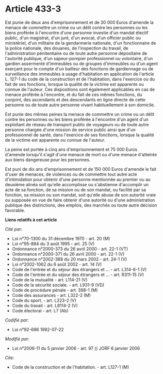 # Article 433-3

Est punie de deux ans d'emprisonnement et de 30 000 Euros d'amende la menace de commettre un crime ou un délit contre les
personnes ou les biens proférée à l'encontre d'une personne investie d'un mandat électif public, d'un magistrat, d'un juré,
d'un avocat, d'un officier public ou ministériel, d'un militaire de la gendarmerie nationale, d'un fonctionnaire de la police
nationale, des douanes, de l'inspection du travail, de l'administration pénitentiaire ou de toute autre personne dépositaire
de l'autorité publique, d'un sapeur-pompier professionnel ou volontaire, d'un gardien assermenté d'immeubles ou de groupes
d'immeubles ou d'un agent exerçant pour le compte d'un bailleur des fonctions de gardiennage ou de surveillance des immeubles
à usage d'habitation en application de l'article L. 127-1 du code de la construction et de l'habitation, dans l'exercice ou
du fait de ses fonctions, lorsque la qualité de la victime est apparente ou connue de l'auteur. Ces dispositions sont
également applicables en cas de menace proférée à l'encontre, et du fait de ces mêmes fonctions, du conjoint, des ascendants
et des descendants en ligne directe de cette personne ou de toute autre personne vivant habituellement à son domicile.

Est punie des mêmes peines la menace de commettre un crime ou un délit contre les personnes ou les biens proférée à
l'encontre d'un agent d'un exploitant de réseau de transport public de voyageurs ou de toute autre personne chargée d'une
mission de service public ainsi que d'un professionnel de santé, dans l'exercice de ses fonctions, lorsque la qualité de la
victime est apparente ou connue de l'auteur.

La peine est portée à cinq ans d'emprisonnement et 75 000 Euros d'amende lorsqu'il s'agit d'une menace de mort ou d'une
menace d'atteinte aux biens dangereuse pour les personnes.

Est puni de dix ans d'emprisonnement et de 150 000 Euros d'amende le fait d'user de menaces, de violences ou de commettre
tout autre acte d'intimidation pour obtenir d'une personne mentionnée au premier ou au deuxième alinéa soit qu'elle
accomplisse ou s'abstienne d'accomplir un acte de sa fonction, de sa mission ou de son mandat, ou facilité par sa fonction,
sa mission ou son mandat, soit qu'elle abuse de son autorité vraie ou supposée en vue de faire obtenir d'une autorité ou
d'une administration publique des distinctions, des emplois, des marchés ou toute autre décision favorable.

**Liens relatifs à cet article**

_Cité par_:

  - Loi n°70-1300 du 31 décembre 1970 - art. 20 (M)
  - Loi n°95-884 du 3 août 1995 - art. 25 (V)
  - Ordonnance n°2000-373 du 26 avril 2000 - art. 22-1 (VT)
  - Ordonnance n°2000-371 du 26 avril 2000 - art. 22-1 (V)
  - Ordonnance n°2002-388 du 20 mars 2002 - art. 24-1 (V)
  - Loi n°2002-1062 du 6 août 2002 - art. 14 (V)
  - Code de l'entrée et du séjour des étrangers et ... - art. L314-6-1 (V)
  - Code de l'entrée et du séjour des étrangers et ... - art. R311-15 (V)
  - Code de la mutualité - art. L114-21 (V)
  - Code de la sécurité sociale. - art. L931-9 (VD)
  - Code de procédure pénale - art. 398-1 (M)
  - Code des assurances - art. L322-2 (M)
  - Code du sport. - art. L223-2 (V)
  - Code du travail - art. L8114-2 (V)
  - Code électoral - art. L7 (Ab)

_Codifié par_:

  - Loi n°92-686 1992-07-22

_Modifié par_:

  - Loi n°2006-11 du 5 janvier 2006 - art. 97 () JORF 6 janvier 2006

_Cite_:

  - Code de la construction et de l'habitation. - art. L127-1 (M)
